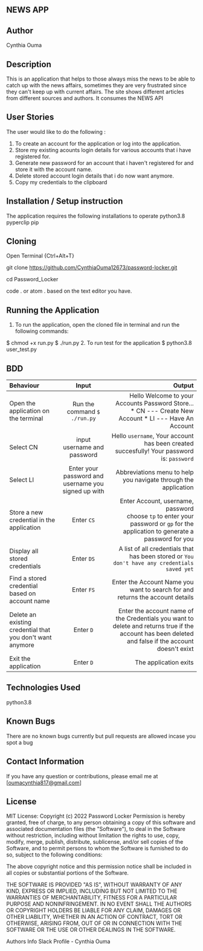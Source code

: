 ## NEWS APP

## Author
Cynthia Ouma

## Description
This is an application that helps to those always miss the news to be able to catch up with the news affairs, sometimes they are very frustrated since they can't keep up with current affairs. The site shows different articles from different sources and authors. It consumes the NEWS API

## User Stories
The user would like to do the following :

1. To create an account for the application or log into the application.
2. Store my existing acounts login details for various accounts that i have registered for.
3. Generate new password for an account that i haven't registered for and store it with the account name.
4. Delete stored account login details that i do now want anymore.
5. Copy my credentials to the clipboard

## Installation / Setup instruction
The application requires the following installations to operate
python3.8
pyperclip
pip


## Cloning
Open Terminal {Ctrl+Alt+T}

git clone https://github.com/CynthiaOuma12673/password-locker.git

cd Password_Locker

code . or atom . based on the text editor you have.

## Running the Application
1. To run the application, open the cloned file in terminal and run the following commands:

  $ chmod +x run.py
  $ ./run.py
2. To run test for the application $ python3.8 user_test.py

## BDD
| Behaviour | Input | Output |
| :---------------- | :---------------: | ------------------: |
|Open the application on the terminal | Run the command ```$ ./run.py```|Hello Welcome to your Accounts Password Store... <br>* CN ---  Create New Account * LI ---  Have An Account |
|Select  CN| input username and password| Hello ```username```, Your account has been created succesfully! Your password is: ```password```|
|Select LI  | Enter your password and username you signed up with| Abbreviations menu to help you navigate through the application|
|Store a new credential in the application| Enter ```CS```|Enter Account, username, password<br>choose ```tp``` to enter your password or ```gp``` for the application to generate a password for you |
|Display all stored credentials | Enter ```DS```|A list of all credentials that has been stored or ```You don't have any credentials saved yet``` |
|Find a stored credential based on account name|Enter ```FS```| Enter the Account Name you want to search for and returns the account details|
|Delete an existing credential that you don't want anymore|Enter ```D```|Enter the account name of the Credentials you want to delete and returns true if the account has been deleted and false if the account doesn't exixt|
|Exit the application| Enter ```D```| The application exits|




## Technologies Used

python3.8

## Known Bugs
There are no known bugs currently but pull requests are allowed incase you spot a bug

## Contact Information
If you have any question or contributions, please email me at [oumacynthia817@gmail.com]

## License
MIT License:
Copyright (c) 2022 Password Locker
Permission is hereby granted, free of charge, to any person obtaining a copy of this software and associated documentation files (the "Software"), to deal in the Software without restriction, including without limitation the rights to use, copy, modify, merge, publish, distribute, sublicense, and/or sell copies of the Software, and to permit persons to whom the Software is furnished to do so, subject to the following conditions:

The above copyright notice and this permission notice shall be included in all copies or substantial portions of the Software.

THE SOFTWARE IS PROVIDED "AS IS", WITHOUT WARRANTY OF ANY KIND, EXPRESS OR IMPLIED, INCLUDING BUT NOT LIMITED TO THE WARRANTIES OF MERCHANTABILITY, FITNESS FOR A PARTICULAR PURPOSE AND NONINFRINGEMENT. IN NO EVENT SHALL THE AUTHORS OR COPYRIGHT HOLDERS BE LIABLE FOR ANY CLAIM, DAMAGES OR OTHER LIABILITY, WHETHER IN AN ACTION OF CONTRACT, TORT OR OTHERWISE, ARISING FROM, OUT OF OR IN CONNECTION WITH THE SOFTWARE OR THE USE OR OTHER DEALINGS IN THE SOFTWARE.

Authors Info Slack Profile - Cynthia Ouma